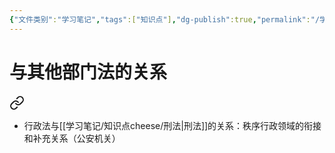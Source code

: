 ```yaml
---
{"文件类别":"学习笔记","tags":["知识点"],"dg-publish":true,"permalink":"/学习笔记/知识点cheese/刑法/","dgPassFrontmatter":true}
---
```


# 与其他部门法的关系

<div class="transclusion internal-embed is-loaded"><a class="markdown-embed-link" href="//cheese//#3dea79" aria-label="Open link"><svg xmlns="http://www.w3.org/2000/svg" width="24" height="24" viewBox="0 0 24 24" fill="none" stroke="currentColor" stroke-width="2" stroke-linecap="round" stroke-linejoin="round" class="svg-icon lucide-link"><path d="M10 13a5 5 0 0 0 7.54.54l3-3a5 5 0 0 0-7.07-7.07l-1.72 1.71"></path><path d="M14 11a5 5 0 0 0-7.54-.54l-3 3a5 5 0 0 0 7.07 7.07l1.71-1.71"></path></svg></a><div class="markdown-embed">



- 行政法与[[学习笔记/知识点cheese/刑法\|刑法]]的关系：秩序行政领域的衔接和补充关系（公安机关） 

</div></div>
